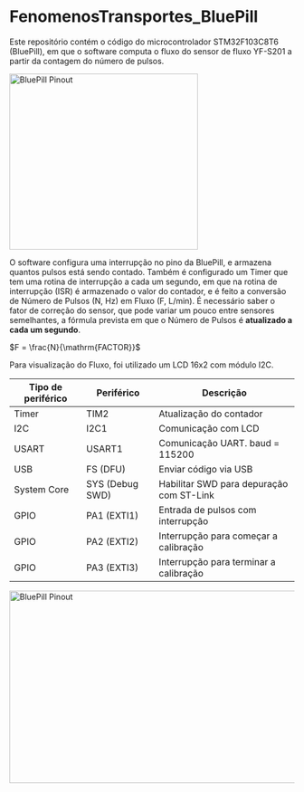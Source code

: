 # FenomenosTransportes_BluePill
Este repositório contém o código do microcontrolador STM32F103C8T6 (BluePill), em que o software computa o fluxo do sensor de fluxo YF-S201 a partir da contagem do número de pulsos.

<img src="https://github.com/user-attachments/assets/44ecdc88-c015-49cb-9f5f-2974a8ad14cd" alt="BluePill Pinout" style="height: 311px; width: 333px;"/>

O software configura uma interrupção no pino da BluePill, e armazena quantos pulsos está sendo contado. Também é configurado um Timer que tem uma rotina de interrupção a cada um segundo, em que na rotina de interrupção (ISR) é armazenado o valor do contador, e é feito a conversão de Número de Pulsos (N, Hz) em Fluxo (F, L/min). É necessário saber o fator de correção do sensor, que pode variar um pouco entre sensores semelhantes, a fórmula prevista em que o Número de Pulsos é **atualizado a cada um segundo**.

$F = \frac{N}{\mathrm{FACTOR}}$

Para visualização do Fluxo, foi utilizado um LCD 16x2 com módulo I2C.

| Tipo de periférico | Periférico      | Descrição                                |
|--------------------|-----------------|------------------------------------------|
| Timer              | TIM2            | Atualização do contador                  |
| I2C                | I2C1            | Comunicação com LCD                      |
| USART              | USART1          | Comunicação UART. baud = 115200          |
| USB                | FS (DFU)        | Enviar código via USB                    |
| System Core        | SYS (Debug SWD) | Habilitar SWD para depuração com ST-Link |
| GPIO               | PA1 (EXTI1)     | Entrada de pulsos com interrupção        |
| GPIO               | PA2 (EXTI2)     | Interrupção para começar a calibração    |
| GPIO               | PA3 (EXTI3)     | Interrupção para terminar a calibração   |

<img src="https://github.com/user-attachments/assets/657fb3ea-dc91-4a50-a7a4-9bb63cf27bbb" alt="BluePill Pinout" style="height: 340px; width: 640px;"/>

